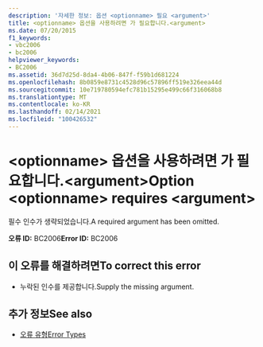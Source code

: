 ```yaml
---
description: '자세한 정보: 옵션 <optionname> 필요 <argument>'
title: <optionname> 옵션을 사용하려면 가 필요합니다.<argument>
ms.date: 07/20/2015
f1_keywords:
- vbc2006
- bc2006
helpviewer_keywords:
- BC2006
ms.assetid: 36d7d25d-8da4-4b06-847f-f59b1d681224
ms.openlocfilehash: 8b0859e8731c4528d96c57896ff519e326eea44d
ms.sourcegitcommit: 10e719780594efc781b15295e499c66f316068b8
ms.translationtype: MT
ms.contentlocale: ko-KR
ms.lasthandoff: 02/14/2021
ms.locfileid: "100426532"
---
```

# <a name="option-optionname-requires-argument"></a><span data-ttu-id="32442-103">\<optionname> 옵션을 사용하려면 가 필요합니다.\<argument></span><span class="sxs-lookup"><span data-stu-id="32442-103">Option \<optionname> requires \<argument></span></span>

<span data-ttu-id="32442-104">필수 인수가 생략되었습니다.</span><span class="sxs-lookup"><span data-stu-id="32442-104">A required argument has been omitted.</span></span>  
  
 <span data-ttu-id="32442-105">**오류 ID:** BC2006</span><span class="sxs-lookup"><span data-stu-id="32442-105">**Error ID:** BC2006</span></span>  
  
## <a name="to-correct-this-error"></a><span data-ttu-id="32442-106">이 오류를 해결하려면</span><span class="sxs-lookup"><span data-stu-id="32442-106">To correct this error</span></span>  
  
- <span data-ttu-id="32442-107">누락된 인수를 제공합니다.</span><span class="sxs-lookup"><span data-stu-id="32442-107">Supply the missing argument.</span></span>  
  
## <a name="see-also"></a><span data-ttu-id="32442-108">추가 정보</span><span class="sxs-lookup"><span data-stu-id="32442-108">See also</span></span>

- [<span data-ttu-id="32442-109">오류 유형</span><span class="sxs-lookup"><span data-stu-id="32442-109">Error Types</span></span>](../programming-guide/language-features/error-types.md)
